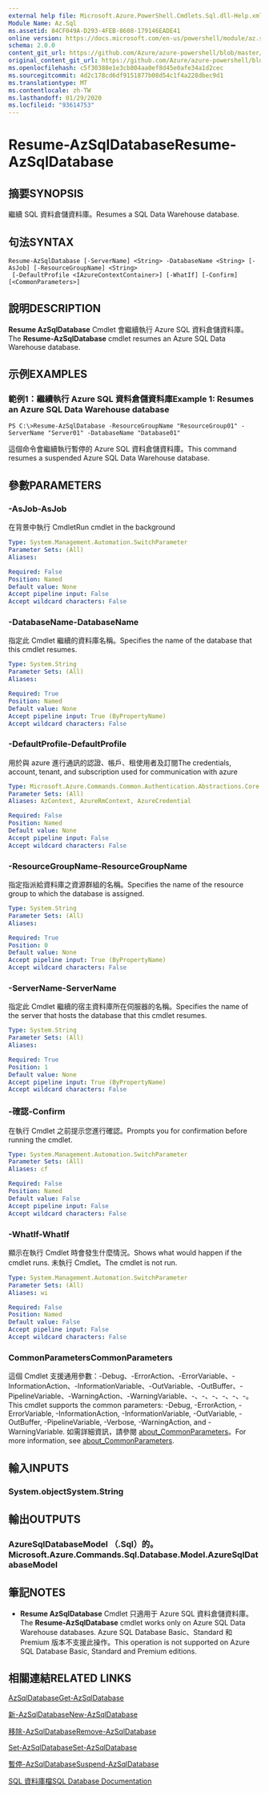 ```yaml
---
external help file: Microsoft.Azure.PowerShell.Cmdlets.Sql.dll-Help.xml
Module Name: Az.Sql
ms.assetid: 84CF049A-D293-4FEB-8608-179146EADE41
online version: https://docs.microsoft.com/en-us/powershell/module/az.sql/resume-azsqldatabase
schema: 2.0.0
content_git_url: https://github.com/Azure/azure-powershell/blob/master/src/Sql/Sql/help/Resume-AzSqlDatabase.md
original_content_git_url: https://github.com/Azure/azure-powershell/blob/master/src/Sql/Sql/help/Resume-AzSqlDatabase.md
ms.openlocfilehash: c5f30388e1e3cb804aa0ef8d45e0afe34a1d2cec
ms.sourcegitcommit: 4d2c178cd6df9151877b08d54c1f4a228dbec9d1
ms.translationtype: MT
ms.contentlocale: zh-TW
ms.lasthandoff: 01/29/2020
ms.locfileid: "93614753"
---
```

# <span data-ttu-id="60429-101">Resume-AzSqlDatabase</span><span class="sxs-lookup"><span data-stu-id="60429-101">Resume-AzSqlDatabase</span></span>

## <span data-ttu-id="60429-102">摘要</span><span class="sxs-lookup"><span data-stu-id="60429-102">SYNOPSIS</span></span>
<span data-ttu-id="60429-103">繼續 SQL 資料倉儲資料庫。</span><span class="sxs-lookup"><span data-stu-id="60429-103">Resumes a SQL Data Warehouse database.</span></span>

## <span data-ttu-id="60429-104">句法</span><span class="sxs-lookup"><span data-stu-id="60429-104">SYNTAX</span></span>

```
Resume-AzSqlDatabase [-ServerName] <String> -DatabaseName <String> [-AsJob] [-ResourceGroupName] <String>
 [-DefaultProfile <IAzureContextContainer>] [-WhatIf] [-Confirm] [<CommonParameters>]
```

## <span data-ttu-id="60429-105">說明</span><span class="sxs-lookup"><span data-stu-id="60429-105">DESCRIPTION</span></span>
<span data-ttu-id="60429-106">**Resume AzSqlDatabase** Cmdlet 會繼續執行 Azure SQL 資料倉儲資料庫。</span><span class="sxs-lookup"><span data-stu-id="60429-106">The **Resume-AzSqlDatabase** cmdlet resumes an Azure SQL Data Warehouse database.</span></span>

## <span data-ttu-id="60429-107">示例</span><span class="sxs-lookup"><span data-stu-id="60429-107">EXAMPLES</span></span>

### <span data-ttu-id="60429-108">範例1：繼續執行 Azure SQL 資料倉儲資料庫</span><span class="sxs-lookup"><span data-stu-id="60429-108">Example 1: Resumes an Azure SQL Data Warehouse database</span></span>
```
PS C:\>Resume-AzSqlDatabase -ResourceGroupName "ResourceGroup01" -ServerName "Server01" -DatabaseName "Database01"
```

<span data-ttu-id="60429-109">這個命令會繼續執行暫停的 Azure SQL 資料倉儲資料庫。</span><span class="sxs-lookup"><span data-stu-id="60429-109">This command resumes a suspended Azure SQL Data Warehouse database.</span></span>

## <span data-ttu-id="60429-110">參數</span><span class="sxs-lookup"><span data-stu-id="60429-110">PARAMETERS</span></span>

### <span data-ttu-id="60429-111">-AsJob</span><span class="sxs-lookup"><span data-stu-id="60429-111">-AsJob</span></span>
<span data-ttu-id="60429-112">在背景中執行 Cmdlet</span><span class="sxs-lookup"><span data-stu-id="60429-112">Run cmdlet in the background</span></span>

```yaml
Type: System.Management.Automation.SwitchParameter
Parameter Sets: (All)
Aliases:

Required: False
Position: Named
Default value: None
Accept pipeline input: False
Accept wildcard characters: False
```

### <span data-ttu-id="60429-113">-DatabaseName</span><span class="sxs-lookup"><span data-stu-id="60429-113">-DatabaseName</span></span>
<span data-ttu-id="60429-114">指定此 Cmdlet 繼續的資料庫名稱。</span><span class="sxs-lookup"><span data-stu-id="60429-114">Specifies the name of the database that this cmdlet resumes.</span></span>

```yaml
Type: System.String
Parameter Sets: (All)
Aliases:

Required: True
Position: Named
Default value: None
Accept pipeline input: True (ByPropertyName)
Accept wildcard characters: False
```

### <span data-ttu-id="60429-115">-DefaultProfile</span><span class="sxs-lookup"><span data-stu-id="60429-115">-DefaultProfile</span></span>
<span data-ttu-id="60429-116">用於與 azure 進行通訊的認證、帳戶、租使用者及訂閱</span><span class="sxs-lookup"><span data-stu-id="60429-116">The credentials, account, tenant, and subscription used for communication with azure</span></span>

```yaml
Type: Microsoft.Azure.Commands.Common.Authentication.Abstractions.Core.IAzureContextContainer
Parameter Sets: (All)
Aliases: AzContext, AzureRmContext, AzureCredential

Required: False
Position: Named
Default value: None
Accept pipeline input: False
Accept wildcard characters: False
```

### <span data-ttu-id="60429-117">-ResourceGroupName</span><span class="sxs-lookup"><span data-stu-id="60429-117">-ResourceGroupName</span></span>
<span data-ttu-id="60429-118">指定指派給資料庫之資源群組的名稱。</span><span class="sxs-lookup"><span data-stu-id="60429-118">Specifies the name of the resource group to which the database is assigned.</span></span>

```yaml
Type: System.String
Parameter Sets: (All)
Aliases:

Required: True
Position: 0
Default value: None
Accept pipeline input: True (ByPropertyName)
Accept wildcard characters: False
```

### <span data-ttu-id="60429-119">-ServerName</span><span class="sxs-lookup"><span data-stu-id="60429-119">-ServerName</span></span>
<span data-ttu-id="60429-120">指定此 Cmdlet 繼續的宿主資料庫所在伺服器的名稱。</span><span class="sxs-lookup"><span data-stu-id="60429-120">Specifies the name of the server that hosts the database that this cmdlet resumes.</span></span>

```yaml
Type: System.String
Parameter Sets: (All)
Aliases:

Required: True
Position: 1
Default value: None
Accept pipeline input: True (ByPropertyName)
Accept wildcard characters: False
```

### <span data-ttu-id="60429-121">-確認</span><span class="sxs-lookup"><span data-stu-id="60429-121">-Confirm</span></span>
<span data-ttu-id="60429-122">在執行 Cmdlet 之前提示您進行確認。</span><span class="sxs-lookup"><span data-stu-id="60429-122">Prompts you for confirmation before running the cmdlet.</span></span>

```yaml
Type: System.Management.Automation.SwitchParameter
Parameter Sets: (All)
Aliases: cf

Required: False
Position: Named
Default value: False
Accept pipeline input: False
Accept wildcard characters: False
```

### <span data-ttu-id="60429-123">-WhatIf</span><span class="sxs-lookup"><span data-stu-id="60429-123">-WhatIf</span></span>
<span data-ttu-id="60429-124">顯示在執行 Cmdlet 時會發生什麼情況。</span><span class="sxs-lookup"><span data-stu-id="60429-124">Shows what would happen if the cmdlet runs.</span></span>
<span data-ttu-id="60429-125">未執行 Cmdlet。</span><span class="sxs-lookup"><span data-stu-id="60429-125">The cmdlet is not run.</span></span>

```yaml
Type: System.Management.Automation.SwitchParameter
Parameter Sets: (All)
Aliases: wi

Required: False
Position: Named
Default value: False
Accept pipeline input: False
Accept wildcard characters: False
```

### <span data-ttu-id="60429-126">CommonParameters</span><span class="sxs-lookup"><span data-stu-id="60429-126">CommonParameters</span></span>
<span data-ttu-id="60429-127">這個 Cmdlet 支援通用參數：-Debug、-ErrorAction、-ErrorVariable、-InformationAction、-InformationVariable、-OutVariable、-OutBuffer、-PipelineVariable、-WarningAction、-WarningVariable、-、-、-、-、-、-。</span><span class="sxs-lookup"><span data-stu-id="60429-127">This cmdlet supports the common parameters: -Debug, -ErrorAction, -ErrorVariable, -InformationAction, -InformationVariable, -OutVariable, -OutBuffer, -PipelineVariable, -Verbose, -WarningAction, and -WarningVariable.</span></span> <span data-ttu-id="60429-128">如需詳細資訊，請參閱 [about_CommonParameters](https://go.microsoft.com/fwlink/?LinkID=113216)。</span><span class="sxs-lookup"><span data-stu-id="60429-128">For more information, see [about_CommonParameters](https://go.microsoft.com/fwlink/?LinkID=113216).</span></span>

## <span data-ttu-id="60429-129">輸入</span><span class="sxs-lookup"><span data-stu-id="60429-129">INPUTS</span></span>

### <span data-ttu-id="60429-130">System.object</span><span class="sxs-lookup"><span data-stu-id="60429-130">System.String</span></span>

## <span data-ttu-id="60429-131">輸出</span><span class="sxs-lookup"><span data-stu-id="60429-131">OUTPUTS</span></span>

### <span data-ttu-id="60429-132">AzureSqlDatabaseModel （.Sql）的。</span><span class="sxs-lookup"><span data-stu-id="60429-132">Microsoft.Azure.Commands.Sql.Database.Model.AzureSqlDatabaseModel</span></span>

## <span data-ttu-id="60429-133">筆記</span><span class="sxs-lookup"><span data-stu-id="60429-133">NOTES</span></span>
* <span data-ttu-id="60429-134">**Resume AzSqlDatabase** Cmdlet 只適用于 Azure SQL 資料倉儲資料庫。</span><span class="sxs-lookup"><span data-stu-id="60429-134">The **Resume-AzSqlDatabase** cmdlet works only on Azure SQL Data Warehouse databases.</span></span> <span data-ttu-id="60429-135">Azure SQL Database Basic、Standard 和 Premium 版本不支援此操作。</span><span class="sxs-lookup"><span data-stu-id="60429-135">This operation is not supported on Azure SQL Database Basic, Standard and Premium editions.</span></span>

## <span data-ttu-id="60429-136">相關連結</span><span class="sxs-lookup"><span data-stu-id="60429-136">RELATED LINKS</span></span>

[<span data-ttu-id="60429-137">AzSqlDatabase</span><span class="sxs-lookup"><span data-stu-id="60429-137">Get-AzSqlDatabase</span></span>](./Get-AzSqlDatabase.md)

[<span data-ttu-id="60429-138">新-AzSqlDatabase</span><span class="sxs-lookup"><span data-stu-id="60429-138">New-AzSqlDatabase</span></span>](./New-AzSqlDatabase.md)

[<span data-ttu-id="60429-139">移除-AzSqlDatabase</span><span class="sxs-lookup"><span data-stu-id="60429-139">Remove-AzSqlDatabase</span></span>](./Remove-AzSqlDatabase.md)

[<span data-ttu-id="60429-140">Set-AzSqlDatabase</span><span class="sxs-lookup"><span data-stu-id="60429-140">Set-AzSqlDatabase</span></span>](./Set-AzSqlDatabase.md)

[<span data-ttu-id="60429-141">暫停-AzSqlDatabase</span><span class="sxs-lookup"><span data-stu-id="60429-141">Suspend-AzSqlDatabase</span></span>](./Suspend-AzSqlDatabase.md)

[<span data-ttu-id="60429-142">SQL 資料庫檔</span><span class="sxs-lookup"><span data-stu-id="60429-142">SQL Database Documentation</span></span>](https://docs.microsoft.com/azure/sql-database/)


